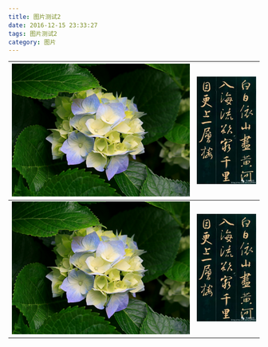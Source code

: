 ```yaml
---
title: 图片测试2
date: 2016-12-15 23:33:27
tags: 图片测试2
category: 图片
---
```


| ![enter description here][1] | ![enter description here][2] |
|------------------------------|------------------------------|
| ![enter description here][3] | ![enter description here][4] |


  [1]: ./images/Hydrangeas.jpg
  [2]: ./images/640.webp%20%2814%29.jpg
  [3]: ./images/Hydrangeas.jpg
  [4]: ./images/640.webp%20%2814%29.jpg